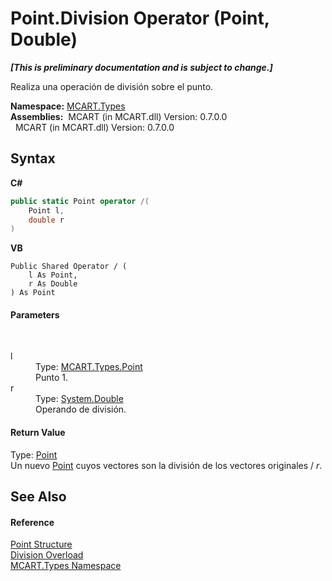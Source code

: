 # Point.Division Operator (Point, Double)
 _**\[This is preliminary documentation and is subject to change.\]**_

Realiza una operación de división sobre el punto.

**Namespace:**&nbsp;<a href="c5168ca1-3831-8d0b-91b8-6ec8e54f9c51">MCART.Types</a><br />**Assemblies:**&nbsp;&nbsp;MCART (in MCART.dll) Version: 0.7.0.0<br />&nbsp;&nbsp;MCART (in MCART.dll) Version: 0.7.0.0<br />

## Syntax

**C#**<br />
``` C#
public static Point operator /(
	Point l,
	double r
)
```

**VB**<br />
``` VB
Public Shared Operator / ( 
	l As Point,
	r As Double
) As Point
```


#### Parameters
&nbsp;<dl><dt>l</dt><dd>Type: <a href="96c52a46-15c7-62ef-5b7a-5371b8695e0d">MCART.Types.Point</a><br />Punto 1.</dd><dt>r</dt><dd>Type: <a href="http://msdn2.microsoft.com/es-es/library/643eft0t" target="_blank">System.Double</a><br />Operando de división.</dd></dl>

#### Return Value
Type: <a href="96c52a46-15c7-62ef-5b7a-5371b8695e0d">Point</a><br />Un nuevo <a href="96c52a46-15c7-62ef-5b7a-5371b8695e0d">Point</a> cuyos vectores son la división de los vectores originales / *r*.

## See Also


#### Reference
<a href="96c52a46-15c7-62ef-5b7a-5371b8695e0d">Point Structure</a><br /><a href="6a362399-2760-3e49-44fe-5f44faa4e590">Division Overload</a><br /><a href="c5168ca1-3831-8d0b-91b8-6ec8e54f9c51">MCART.Types Namespace</a><br />